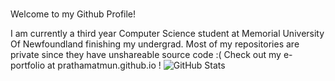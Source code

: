 ### 
Welcome to my Github Profile!

I am currently a third year Computer Science student at Memorial University Of Newfoundland finishing my undergrad.
Most of my repositories are private since they have unshareable source code :(
Check out my e-portfolio at prathamatmun.github.io !
![GitHub Stats](https://github-readme-stats.vercel.app/api?username=PrathamAtMun&theme=radical)
